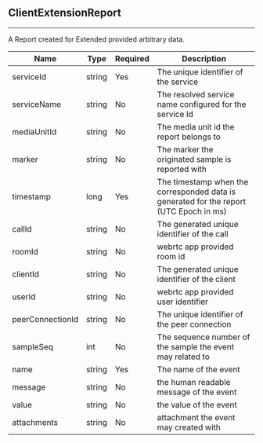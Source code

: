 ## ClientExtensionReport
---


A Report created for Extended provided arbitrary data.


Name | Type | Required | Description 
--- | --- | --- | ---
serviceId | string | Yes | The unique identifier of the service
serviceName | string | No | The resolved service name configured for the service Id
mediaUnitId | string | No | The media unit id the report belongs to
marker | string | No | The marker the originated sample is reported with
timestamp | long | Yes | The timestamp when the corresponded data is generated for the report (UTC Epoch in ms)
callId | string | No | The generated unique identifier of the call
roomId | string | No | webrtc app provided room id
clientId | string | No | The generated unique identifier of the client
userId | string | No | webrtc app provided user identifier
peerConnectionId | string | No | The unique identifier of the peer connection
sampleSeq | int | No | The sequence number of the sample the event may related to
name | string | Yes | The name of the event
message | string | No | the human readable message of the event
value | string | No | the value of the event
attachments | string | No | attachment the event may created with